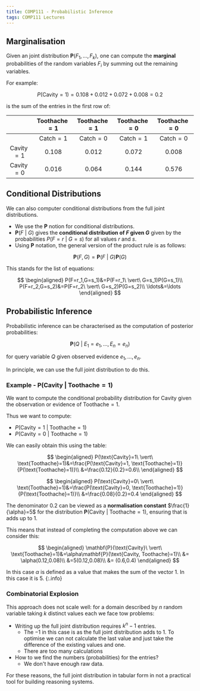 ```yaml
---
title: COMP111 - Probabilistic Inference
tags: COMP111 Lectures
---
```

## Marginalisation
Given an joint distribution $\mathbf{P}(F_1,\ldots,F_k)$, one can compute the **marginal** probabilities of the random variables $F_i$ by summing out the remaining variables.

For example:

$$P(\text{Cavity}=1)=0.108+0.012+0.072+0.008=0.2$$

is the sum of the entries in the first row of:

| | $\text{Toothache}=1$ | $\text{Toothache}=1$ | $\text{Toothache}=0$ | $\text{Toothache}=0$ |
| :-: | :-: | :-: | :-: | :-: |
| | $\text{Catch}=1$ |  $\text{Catch}=0$ |  $\text{Catch}=1$ |  $\text{Catch}=0$ | 
| $\text{Cavity}=1$ | 0.108 | 0.012 | 0.072 | 0.008 |
| $\text{Cavity}=0$ | 0.016 | 0.064 | 0.144 | 0.576 |

## Conditional Distributions
We can also computer conditional distributions from the full joint distributions.

* We use the $\mathbf{P}$ notion for conditional distributions.
* $\mathbf{P}(F\ \vert\  G)$ gives the **conditional distribution of $F$ given $G$** given by the probabilities $P(F=r\ \vert\  G=s)$ for all values $r$ and $s$.
* Using $\mathbf{P}$ notation, the general version of the product rule is as follows:

$$\mathbf{P}(F,G)=\mathbf{P}(F\ \vert\ G)\mathbf{P}(G)$$

This stands for the list of equations:

$$
\begin{aligned}
P(F=r_1,G=s_1)&=P(F=r_1\ \vert\ G=s_1)P(G=s_1)\\
P(F=r_2,G=s_2)&=P(F=r_2\ \vert\ G=s_2)P(G=s_2)\\
\ldots&=\ldots
\end{aligned}
$$

## Probabilistic Inference
Probabilistic inference can be characterised as the computation of posterior probabilities:

$$\mathbf{P}(Q\ \vert\ E_1=e_1,\ldots,E_n=e_n)$$

for query variable $Q$ given observed evidence $e_1,\ldots,e_n$.

In principle, we can use the full joint distribution to do this.

### Example - $\mathbf{P}(\text{Cavity}\ \vert\ \text{Toothache}=1)$
We want to compute the conditional probability distribution for $\text{Cavity}$ given the observation or evidence of $\text{Toothache}=1$.

Thus we want to compute:

* $P(\text{Cavity}=1\ \vert\ \text{Toothache}=1)$
* $P(\text{Cavity}=0\ \vert\ \text{Toothache}=1)$

We can easily obtain this using the table:

$$
\begin{aligned}
P(\text{Cavity}=1\ \vert\ \text{Toothache}=1)&=\frac{P(\text{Cavity}=1, \text{Toothache}=1)}{P(\text{Toothache}=1)}\\
&=\frac{0.12}{0.2}=0.6\\
\end{aligned}
$$

$$
\begin{aligned}
P(\text{Cavity}=0\ \vert\ \text{Toothache}=1)&=\frac{P(\text{Cavity}=0, \text{Toothache}=1)}{P(\text{Toothache}=1)}\\
&=\frac{0.08}{0.2}=0.4
\end{aligned}
$$

The denominator 0.2 can be viewed as a **normalisation constant** $\frac{1}{\alpha}=5$ for the distribution $\mathbf{P}(\text{Cavity}\ \vert\ \text{Toothache}=1)$, ensuring that is adds up to 1.

This means that instead of completing the computation above we can consider this:

$$
\begin{aligned}
\mathbf{P}(\text{Cavity}\ \vert\ \text{Toothache}=1)&=\alpha\mathbf{P}(\text{Cavity, Toothache}=1)\\
&= \alpha(0.12,0.08)\\
&=5(0.12,0.08)\\
&= (0.6,0.4)
\end{aligned}
$$

In this case $\alpha$ is defined as a value that makes the sum of the vector 1. In this case it is 5.
{:.info}

### Combinatorial Explosion
This approach does not scale well: for a domain described by $n$ random variable taking $k$ distinct values each we face tow problems:

* Writing up the full joint distribution requires $k^n-1$ entries.
	* The $-1$ in this case is as the full joint distribution adds to 1. To optimise we can not calculate the last value and just take the difference of the existing values and one.
	* There are too many calculations
* How to we find the numbers (probabilities) for the entries?
	* We don't have enough raw data.

For these reasons, the full joint distribution in tabular form in not a practical tool for building reasoning systems.